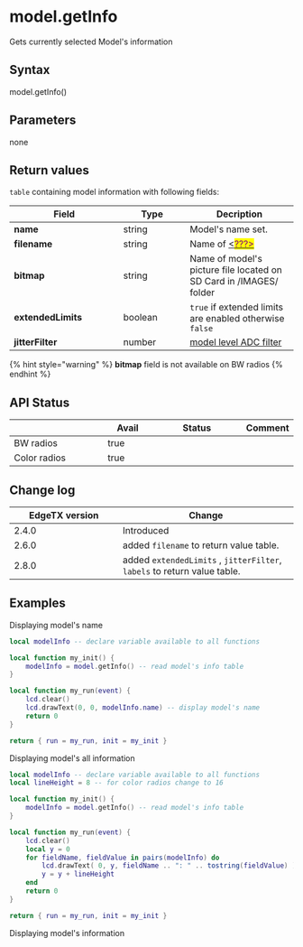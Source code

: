# model.getInfo

Gets currently selected Model's information

## Syntax

model.getInfo()

## Parameters

none

## Return values

`table` containing model information with following fields:

<table data-header-hidden><thead><tr><th width="178">Field</th><th width="102">Type</th><th>Decription</th></tr></thead><tbody><tr><td><strong>name</strong></td><td>string</td><td>Model's name set.  </td></tr><tr><td><strong>filename</strong></td><td>string</td><td>Name of <a data-footnote-ref href="#user-content-fn-1">&#x3C;<mark style="color:purple;">???></mark></a></td></tr><tr><td><strong>bitmap</strong></td><td>string</td><td>Name of model's picture file located on SD Card in /IMAGES/ folder</td></tr><tr><td><strong>extendedLimits</strong></td><td>boolean</td><td><code>true</code> if extended limits are enabled otherwise <code>false</code></td></tr><tr><td><strong>jitterFilter</strong></td><td>number</td><td><a data-footnote-ref href="#user-content-fn-2">model level ADC filter</a></td></tr></tbody></table>

{% hint style="warning" %}
**bitmap** field is not available on BW radios
{% endhint %}

## API Status

<table><thead><tr><th width="153"></th><th width="72" data-type="checkbox">Avail</th><th width="145" data-type="select">Status</th><th>Comment</th></tr></thead><tbody><tr><td>BW radios</td><td>true</td><td></td><td></td></tr><tr><td>Color radios</td><td>true</td><td></td><td></td></tr></tbody></table>

## Change log

<table><thead><tr><th width="177">EdgeTX version</th><th>Change</th></tr></thead><tbody><tr><td>2.4.0</td><td>Introduced</td></tr><tr><td>2.6.0</td><td>added <code>filename</code> to return value table.</td></tr><tr><td>2.8.0</td><td>added <code>extendedLimits</code> , <code>jitterFilter</code>, <code>labels</code> to return value table.</td></tr></tbody></table>

## Examples

Displaying model's name

```lua
local modelInfo -- declare variable available to all functions 

local function my_init() {
    modelInfo = model.getInfo() -- read model's info table
}

local function my_run(event) {
    lcd.clear()
    lcd.drawText(0, 0, modelInfo.name) -- display model's name
    return 0
}

return { run = my_run, init = my_init }
```

Displaying model's all information

```lua
local modelInfo -- declare variable available to all functions 
local lineHeight = 8 -- for color radios change to 16

local function my_init() {
    modelInfo = model.getInfo() -- read model's info table
}

local function my_run(event) {
    lcd.clear()
    local y = 0
    for fieldName, fieldValue in pairs(modelInfo) do
        lcd.drawText( 0, y, fieldName .. ": " .. tostring(fieldValue) ) -- display model's name
        y = y + lineHeight
    end
    return 0
}

return { run = my_run, init = my_init }
```

Displaying model's information

[^1]: <mark style="color:red;">Name of what?</mark>    &#x20;

[^2]: <mark style="color:red;">What values are allowed?</mark>     &#x20;

